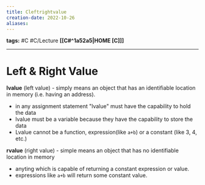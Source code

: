 ```yaml
---
title: Cleftrightvalue
creation-date: 2022-10-26
aliases:
---
```

**tags:** #C #C/Lecture
**[[C#^1a52a5|HOME [C]]]**

---
# Left & Right Value
**lvalue** (left value) - simply means an object that has an identifiable location in memory (i.e. having an address).
- in any assignment statement "lvalue" must have the capability to hold the data
- lvalue must be a variable because they have the capability to store the data
- Lvalue cannot be a function, expression(like `a+b`) or a constant (like 3, 4, etc.)

**rvalue** (right value) - simple means an object that has no identifiable location in memory
- anyting which is capable of returning a constant expression or value.
- expressions like `a+b` will return some constant value.